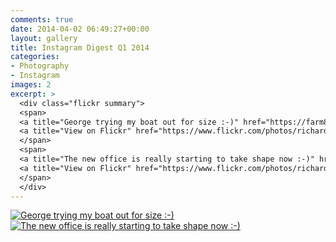 ```yaml
---
comments: true
date: 2014-04-02 06:49:27+00:00
layout: gallery
title: Instagram Digest Q1 2014
categories:
- Photography
- Instagram
images: 2
excerpt: >
  <div class="flickr summary">
  <span>
  <a title="George trying my boat out for size :-)" href="https://farm8.staticflickr.com/7138/13185505585_ac6317ed4e_b.jpg" class="image cboxElement" rel="gallery1"><img src="https://farm8.staticflickr.com/7138/13185505585_ac6317ed4e_q.jpg" alt="George trying my boat out for size :-)"></a>
  <a title="View on Flickr" href="https://www.flickr.com/photos/richard-perry/13185505585/" class="flickrlink"> </a>
  </span>
  <span>
  <a title="The new office is really starting to take shape now :-)" href="https://farm6.staticflickr.com/5249/13538433303_a9126934db_b.jpg" class="image cboxElement" rel="gallery1"><img src="https://farm6.staticflickr.com/5249/13538433303_a9126934db_q.jpg" alt="The new office is really starting to take shape now :-)"></a>
  <a title="View on Flickr" href="https://www.flickr.com/photos/richard-perry/13538433303/" class="flickrlink"> </a>
  </span>
  </div>
---
```


<div class="flickr gallery">
<span>
<a title="George trying my boat out for size :-)" href="https://farm8.staticflickr.com/7138/13185505585_ac6317ed4e_b.jpg" class="image cboxElement" rel="gallery0"><img src="https://farm8.staticflickr.com/7138/13185505585_ac6317ed4e_q.jpg" alt="George trying my boat out for size :-)"></a>
<a title="View on Flickr" href="https://www.flickr.com/photos/richard-perry/13185505585/" class="flickrlink"> </a>
</span>
<span>
<a title="The new office is really starting to take shape now :-)" href="https://farm6.staticflickr.com/5249/13538433303_a9126934db_b.jpg" class="image cboxElement" rel="gallery0"><img src="https://farm6.staticflickr.com/5249/13538433303_a9126934db_q.jpg" alt="The new office is really starting to take shape now :-)"></a>
<a title="View on Flickr" href="https://www.flickr.com/photos/richard-perry/13538433303/" class="flickrlink"> </a>
</span>
</div>